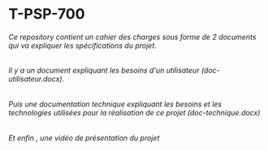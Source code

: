 # T-PSP-700

###### Ce repository contient un cahier des charges sous forme de 2 documents qui va expliquer les spécifications du projet.

###### Il y a un document expliquant les besoins d'un utilisateur (doc-utilisateur.docx).

###### Puis une documentation technique expliquant les besoins et les technologies utilisées pour la réalisation de ce projet (doc-technique.docx)

###### Et enfin , une vidéo de présentation du projet